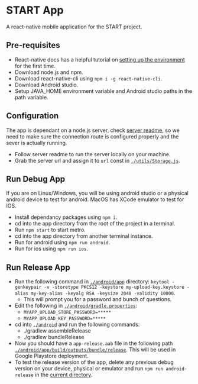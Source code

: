 # START App
A react-native mobile application for the START project.

## Pre-requisites
- React-native docs has a helpful tutorial on [setting up the environment](https://reactnative.dev/docs/environment-setup) for the first time.
- Download node.js and npm.
- Download react-native-cli using `npm i -g react-native-cli`.
- Download Android studio.
- Setup JAVA_HOME environment variable and Android studio paths in the path variable.

## Configuration
The app is dependant on a node.js server, check [server readme](../server/README.md), so we need to make sure the connection route is configured properly and the sever is actually running. 

- Follow server readme to run the server locally on your machine.
- Grab the server url and assign it to `url` const in [`./utils/Storage.js`](./utils/Storage.js).

## Run Debug App
If you are on Linux/Windows, you will be using android studio or a physical android device to test for android. MacOS has XCode emulator to test for IOS.
- Install dependancy packages using `npm i`.
- cd into the app directory from the root of the project in a terminal.
- Run `npm start` to start metro.
- cd into the app directory from another terminal instance.
- Run for android using `npm run android`.
- Run for ios using `npm run ios`.

## Run Release App
- Run the following command in [`./android/app`](./android/app) directory: `keytool -genkeypair -v -storetype PKCS12 -keystore my-upload-key.keystore -alias my-key-alias -keyalg RSA -keysize 2048 -validity 10000`.
    * This will prompt you for a password and bunch of questions.
- Edit the following in [`./android/gradle.properties`](./android/gradle.properties):
    * `MYAPP_UPLOAD_STORE_PASSWORD=*****`
    * `MYAPP_UPLOAD_KEY_PASSWORD=*****`
- cd into [`./android`](./android) and run the following commands:
    * ./gradlew assembleRelease
    * ./gradlew bundleRelease
- Now you should have a `app-release.aab` file in the following path [`./android/app/build/outputs/bundle/release`](./android/app/build/outputs/bundle/release). This will be used in Google Playstore deployment.
- To test the release version of the app, delete any previous debug version on your device, physical or emulator and run `npm run android-release` in the [current directory](.).